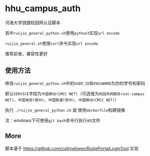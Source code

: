 # hhu_campus_auth
河海大学锐捷校园网认证脚本

其中`ruijie_general_python.sh`使用`python3`实现`url encode`

`ruijie_general.sh`使用`curl`命令实现`url encode`

推荐前者，兼容性更好

## 使用方法
修改`ruijie_general_python.sh`中的`USER_ID`和`PASSWORD`为你的学号和密码

默认`SERVICE`字段为`中国移动(CMCC NET)`（可选值为`校园外网服务(out-campus NET)`、`中国电信(常州)`、`中国联通(常州)`、`中国移动(CMCC NET)`）

执行 `./ruijie_general_python.sh`
或
使用`dockerfile`构建镜像

注：windows下可使用`git bash`命令行执行sh文件

## More
脚本基于 https://github.com/callmeliwen/RuijiePortalLoginTool 实现

